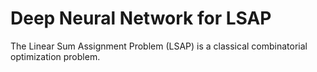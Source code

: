 # Deep Neural Network for LSAP

The Linear Sum Assignment Problem (LSAP) is a classical combinatorial optimization problem.
